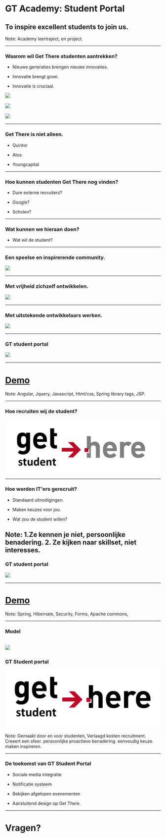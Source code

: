 <!-- 
- Inweven van leerprocess. 
- Tekst reductie eerste helft. 
- Intentie presentatie veranderen naar leerproces. 
- Spelling 
--> 

# GT Academy: Student Portal
## To inspire excellent students to join us. 

Note: Academy leertraject, en project. 

---

### Waarom wil Get There studenten aantrekken?

- Nieuwe generaties brengen nieuwe innovaties. 
<!-- .element: class="fragment" -->
- Innovatie brengt groei. 
<!-- .element: class="fragment" -->
- Innovatie is cruciaal.
<!-- .element: class="fragment" -->

![](http://company.nokia.com/sites/default/files/gallery/images/nokia_white_logo.png)
<!-- .element: class="fragment" height="150px" width="auto" -->
![](http://vector.me/files/images/5/1/51491/kodak.png) 
<!-- .element: class="fragment" height="150px" width="auto" -->
![](http://entoen.tv/wp-content/uploads/Hyves-front.jpg) 
<!-- .element: class="fragment" height="150px" width="auto" -->

---

### Get There is niet alleen.
- Quintor
<!-- .element: class="fragment" -->
- Atos
<!-- .element: class="fragment" -->
- Youngcapital
<!-- .element: class="fragment" -->

---

### Hoe kunnen studenten Get There nog vinden?
- Dure externe recruiters?
<!-- .element: class="fragment" -->
- Google?
<!-- .element: class="fragment" -->
- Scholen?
<!-- .element: class="fragment" -->

---

### Wat kunnen we hieraan doen?
- Wat wil de student?
<!-- .element: class="fragment" -->


---

### Een speelse en inspirerende community.
![](https://services.google.com/fh/files/helpcenter/engandtechjobsfow.jpg)
<!-- .element: height="500px" width="auto" -->

---

### Met vrijheid zichzelf ontwikkelen.
![](https://services.google.com/fh/files/helpcenter/engandtechjobsfow2.jpg)
<!-- .element: height="450px" width="auto" -->

---

### Met uitstekende ontwikkelaars werken. 
![](https://services.google.com/fh/files/newsletters/careers_last2.jpg) 
<!-- .element: height="500px" width="auto" -->

---

### GT student portal
![](http://www.speakart.nl/sites/default/files/presenteren_pitchen_groningen_getthere.jpg)

---

# [Demo](http://localhost:8080/)
Note: Angular, Jquery, Javascript, Html/css, Spring library tags, JSP. 

---

### Hoe recruiten wij de student?
![](getStudentHere.png) 

---

### Hoe worden IT'ers gerecruit? 
- Standaard uitnodigingen.
<!-- .element: class="fragment" -->
- Maken keuzes voor jou.
<!-- .element: class="fragment" -->
- Wat zou de student willen?
<!-- .element: class="fragment" -->
Note: 1.Ze kennen je niet, persoonlijke benadering. 2. Ze kijken naar skillset, niet interesses.
---

### GT student portal
![](http://www.speakart.nl/sites/default/files/presenteren_pitchen_groningen_getthere.jpg)

---

# [Demo](http://localhost:8080/)
Note: Spring, Hibernate, Security, Forms, Apache commons, 

---

### Model

![](uml.png)
---

### GT Student portal
![](getStudentHere2.png)


Note: Gemaakt door en voor studenten, Verlaagd kosten recruitment. Creeert een sfeer. persoonlijke proactieve benadering. eenvoudig  keuze  maken inspireren.


---

### De toekomst van GT Student Portal 
- Sociale media integratie
<!-- .element: class="fragment" -->
- Notificatie systeem
<!-- .element: class="fragment" -->
- Bekijken afgelopen evenementen
<!-- .element: class="fragment" -->
- Aansluitend design op Get There.
<!-- .element: class="fragment" -->

---


# Vragen? 
